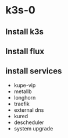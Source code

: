 # k3s-0

## Install k3s

## Install flux

## install services

- kupe-vip
- metallb
- longhorn
- traefik
- external dns
- kured
- descheduler
- system upgrade

